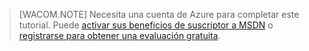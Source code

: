 > [WACOM.NOTE]
> Necesita una cuenta de Azure para completar este tutorial. Puede [activar sus beneficios de suscriptor a MSDN][activar sus beneficios de suscriptor a MSDN] o [registrarse para obtener una evaluación gratuita][registrarse para obtener una evaluación gratuita].

  [activar sus beneficios de suscriptor a MSDN]: /es-es/pricing/member-offers/msdn-benefits-details/?WT.mc_id=A85619ABF
  [registrarse para obtener una evaluación gratuita]: /es-es/pricing/free-trial/?WT.mc_id=A85619ABF
